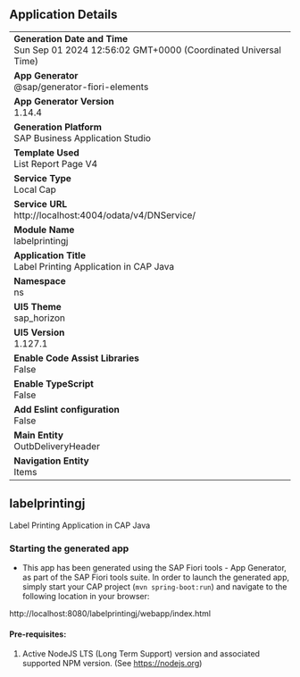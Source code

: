 ## Application Details
|               |
| ------------- |
|**Generation Date and Time**<br>Sun Sep 01 2024 12:56:02 GMT+0000 (Coordinated Universal Time)|
|**App Generator**<br>@sap/generator-fiori-elements|
|**App Generator Version**<br>1.14.4|
|**Generation Platform**<br>SAP Business Application Studio|
|**Template Used**<br>List Report Page V4|
|**Service Type**<br>Local Cap|
|**Service URL**<br>http://localhost:4004/odata/v4/DNService/|
|**Module Name**<br>labelprintingj|
|**Application Title**<br>Label Printing Application in CAP Java|
|**Namespace**<br>ns|
|**UI5 Theme**<br>sap_horizon|
|**UI5 Version**<br>1.127.1|
|**Enable Code Assist Libraries**<br>False|
|**Enable TypeScript**<br>False|
|**Add Eslint configuration**<br>False|
|**Main Entity**<br>OutbDeliveryHeader|
|**Navigation Entity**<br>Items|

## labelprintingj

Label Printing Application in CAP Java

### Starting the generated app

-   This app has been generated using the SAP Fiori tools - App Generator, as part of the SAP Fiori tools suite.  In order to launch the generated app, simply start your CAP project (```mvn spring-boot:run```) and navigate to the following location in your browser:

http://localhost:8080/labelprintingj/webapp/index.html

#### Pre-requisites:

1. Active NodeJS LTS (Long Term Support) version and associated supported NPM version.  (See https://nodejs.org)


